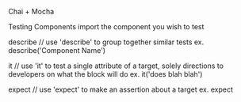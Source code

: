 Chai + Mocha

Testing Components
import the component you wish to test

describe // use 'describe' to group together similar tests
ex. describe('Component Name')

it // use 'it' to test a single attribute of a target, solely directions to developers on what the block will do
ex. it('does blah blah')

expect // use 'expect' to make an assertion about a target
ex. expect